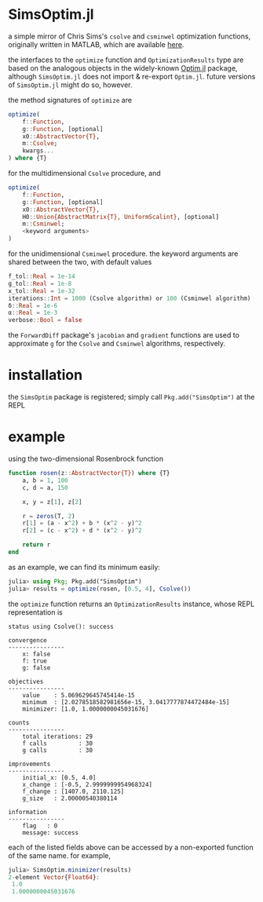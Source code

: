 # SimsOptim.jl

a simple mirror of Chris Sims's `csolve` and `csminwel` optimization functions, originally written in MATLAB, which are available [here](http://sims.princeton.edu/yftp/optimize/).

the interfaces to the `optimize` function and `OptimizationResults` type are based on the analogous objects in the widely-known [Optim.jl](https://julianlsolvers.github.io/Optim.jl/stable/) package, although `SimsOptim.jl` does not import & re-export `Optim.jl`. future versions of `SimsOptim.jl` might do so, however.

the method signatures of `optimize` are
```julia
optimize(
    f::Function,
    g::Function, [optional]
    x0::AbstractVector{T},
    m::Csolve;
    kwargs...
) where {T}
```
for the multidimensional `Csolve` procedure, and
```julia
optimize(
    f::Function,
    g::Function, [optional]
    x0::AbstractVector{T},
    H0::Union{AbstractMatrix{T}, UniformScalint}, [optional]
    m::Csminwel;
    <keyword arguments>
)
```
for the unidimensional `Csminwel` procedure. the keyword arguments are shared between the
two, with default values
```julia
f_tol::Real = 1e-14
g_tol::Real = 1e-8
x_tol::Real = 1e-32
iterations::Int = 1000 (Csolve algorithm) or 100 (Csminwel algorithm)
δ::Real = 1e-6
α::Real = 1e-3
verbose::Bool = false
```

the `ForwardDiff` package's `jacobian` and `gradient` functions are used to approximate `g`
for the `Csolve` and `Csminwel` algorithms, respectively.



# installation
the `SimsOptim` package is registered; simply call `Pkg.add("SimsOptim")` at the REPL



# example
using the two-dimensional Rosenbrock function
```julia
function rosen(z::AbstractVector{T}) where {T}
    a, b = 1, 100
    c, d = a, 150

    x, y = z[1], z[2]

    r = zeros(T, 2)
    r[1] = (a - x^2) + b * (x^2 - y)^2
    r[2] = (c - x^2) + d * (x^2 - y)^2

    return r
end
```
as an example, we can find its minimum easily:
```julia
julia> using Pkg; Pkg.add("SimsOptim")
julia> results = optimize(rosen, [0.5, 4], Csolve())
```
the `optimize` function returns an `OptimizationResults` instance, whose REPL
representation is
```
status using Csolve(): success

convergence
----------------
    x: false
    f: true
    g: false

objectives
----------------
    value    : 5.069629645745414e-15
    minimum  : [2.0278518582981656e-15, 3.0417777874472484e-15]
    minimizer: [1.0, 1.0000000045031676]

counts
----------------
    total iterations: 29
    f calls         : 30
    g calls         : 30

improvements
----------------
    initial_x: [0.5, 4.0]
    x_change : [-0.5, 2.9999999954968324]
    f_change : [1407.0, 2110.125]
    g_size   : 2.00000540380114

information
----------------
    flag   : 0
    message: success
```
each of the listed fields above can be accessed by a non-exported function of the same
name. for example,
```julia
julia> SimsOptim.minimizer(results)
2-element Vector{Float64}:
 1.0
 1.0000000045031676
```
